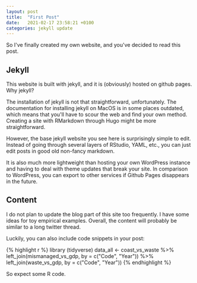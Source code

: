 ```yaml
---
layout: post
title:  "First Post"
date:   2021-02-17 23:58:21 +0100
categories: jekyll update
---
```


So I've finally created my own website, and you've decided to read this post. 

## Jekyll
This website is built with jekyll, and it is (obviously) hosted on github pages. Why jekyll?

The installation of jekyll is not that straightforward, unfortunately. The documentation for installing jekyll on MacOS is in some places outdated, which means that you'll have to scour the web and find your own method. Creating a site with RMarkdown through Hugo might be more straightforward.

However, the base jekyll website you see here is surprisingly simple to edit. Instead of going through several layers of RStudio, YAML, etc., you can just edit posts in good old non-fancy markdown.

It is also much more lightweight than hosting your own WordPress instance and having to deal with theme updates that break your site. 
In comparison to WordPress, you can export to other services if Github Pages disappears in the future.

## Content

I do not plan to update the blog part of this site too frequently. I have some ideas for toy empirical examples. Overall, the content will probably be similar to a long twitter thread.

Luckily, you can also include code snippets in your post:

{% highlight r %}
library (tidyverse)
data_all <- coast_vs_waste %>% 
  left_join(mismanaged_vs_gdp, by = c("Code", "Year")) %>%
  left_join(waste_vs_gdp, by = c("Code", "Year"))
{% endhighlight %}

So expect some R code.


